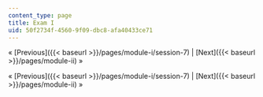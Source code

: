 ```yaml
---
content_type: page
title: Exam I
uid: 50f2734f-4560-9f09-dbc8-afa40433ce71
---
```


« [Previous]({{< baseurl >}}/pages/module-i/session-7) | [Next]({{< baseurl >}}/pages/module-ii) »

« [Previous]({{< baseurl >}}/pages/module-i/session-7) | [Next]({{< baseurl >}}/pages/module-ii) »